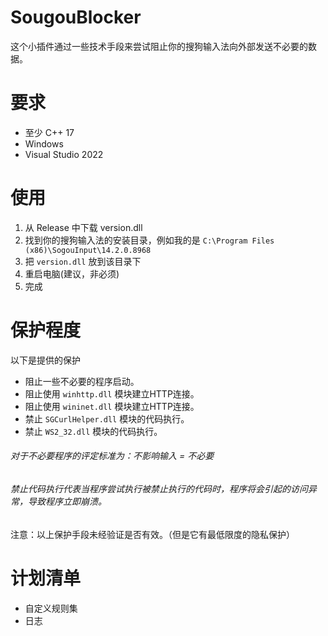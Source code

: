 # SougouBlocker
这个小插件通过一些技术手段来尝试阻止你的搜狗输入法向外部发送不必要的数据。

# 要求
- 至少 C++ 17
- Windows
- Visual Studio 2022

# 使用
1. 从 Release 中下载 version.dll
2. 找到你的搜狗输入法的安装目录，例如我的是 `C:\Program Files (x86)\SogouInput\14.2.0.8968`
3. 把 `version.dll` 放到该目录下
4. 重启电脑(建议，非必须)
5. 完成

# 保护程度 
以下是提供的保护
- 阻止一些不必要的程序启动。
- 阻止使用 `winhttp.dll` 模块建立HTTP连接。
- 阻止使用 `wininet.dll` 模块建立HTTP连接。
- 禁止 `SGCurlHelper.dll` 模块的代码执行。
- 禁止 `WS2_32.dll` 模块的代码执行。

<h6>对于不必要程序的评定标准为：不影响输入 = 不必要</h6>
<h6>禁止代码执行代表当程序尝试执行被禁止执行的代码时，程序将会引起的访问异常，导致程序立即崩溃。</h6>

注意：以上保护手段未经验证是否有效。（但是它有最低限度的隐私保护）

# 计划清单
- 自定义规则集
- 日志
